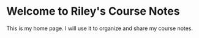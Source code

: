 # Welcome to Riley's Course Notes

This is my home page. I will use it to organize and share my course notes.

